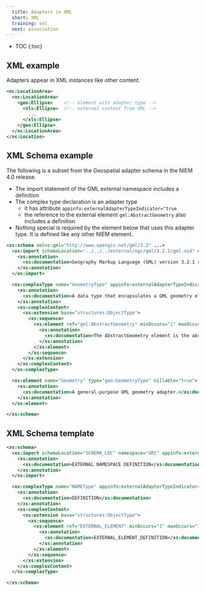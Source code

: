 ```yaml
---
  title: Adapters in XML
  short: XML
  training: xml
  next: association
---
```


- TOC
{:toc}

## XML example

Adapters appear in XML instances like other content.

```xml
<nc:LocationArea>
  <nc:LocationArea>
    <geo:Ellipse>    <!-- element with adapter type -->
      <xls:Ellipse>  <!-- external content from GML -->
        ...
      </xls:Ellipse>
    </geo:Ellipse>
  </nc:LocationArea>
</nc:Location>
```

## XML Schema example

The following is a subset from the Geospatial adapter schema in the NIEM 4.0 release.

- The import statement of the GML external namespace includes a definition
- The complex type declaration is an adapter type
  - it has attribute `appinfo:externalAdapterTypeIndicator="true`
  - the reference to the external element `gml:AbstractGeometry` also includes a definition
- Nothing special is required by the element below that uses this adapter type.  It is defined like any other NIEM element.

```xml
<xs:schema xmlns:gml="http://www.opengis.net/gml/3.2" ...>
  <xs:import schemaLocation="../../../external/ogc/gml/3.2.1/gml.xsd" namespace="http://www.opengis.net/gml/3.2" appinfo:externalImportIndicator="true">
    <xs:annotation>
      <xs:documentation>Geography Markup Language (GML) version 3.2.1 schemas...</xs:documentation>
    </xs:annotation>
  </xs:import>

  <xs:complexType name="GeometryType" appinfo:externalAdapterTypeIndicator="true">
    <xs:annotation>
      <xs:documentation>A data type that encapsulates a GML geometry element.</xs:documentation>
    </xs:annotation>
    <xs:complexContent>
      <xs:extension base="structures:ObjectType">
        <xs:sequence>
          <xs:element ref="gml:AbstractGeometry" minOccurs="1" maxOccurs="1">
            <xs:annotation>
              <xs:documentation>The AbstractGeometry element is the abstract head of the substitution group for all geometry elements of GML. This includes ...</xs:documentation>
            </xs:annotation>
          </xs:element>
        </xs:sequence>
      </xs:extension>
    </xs:complexContent>
  </xs:complexType>

  <xs:element name="Geometry" type="geo:GeometryType" nillable="true">
    <xs:annotation>
      <xs:documentation>A general-purpose GML geometry adapter.</xs:documentation>
    </xs:annotation>
  </xs:element>

</xs:schema>
```

## XML Schema template

```xml
<xs:schema>
  <xs:import schemaLocation="SCHEMA_LOC" namespace="URI" appinfo:externalImportIndicator="true">
    <xs:annotation>
      <xs:documentation>EXTERNAL NAMESPACE DEFINITION</xs:documentation>
    </xs:annotation>
  </xs:import>

  <xs:complexType name="NAMEType" appinfo:externalAdapterTypeIndicator="true">
    <xs:annotation>
      <xs:documentation>DEFINITION</xs:documentation>
    </xs:annotation>
    <xs:complexContent>
      <xs:extension base="structures:ObjectType">
        <xs:sequence>
          <xs:element ref="EXTERNAL_ELEMENT" minOccurs="1" maxOccurs="1">
            <xs:annotation>
              <xs:documentation>EXTERNAL_ELEMENT_DEFINITION</xs:documentation>
            </xs:annotation>
          </xs:element>
        </xs:sequence>
      </xs:extension>
    </xs:complexContent>
  </xs:complexType>

</xs:schema>
```
